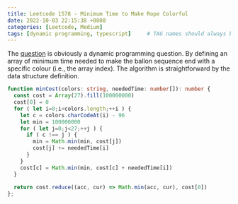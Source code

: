 ```yaml
---
title: Leetcode 1578 - Minimum Time to Make Rope Colorful
date: 2022-10-03 22:15:38 +0800
categories: [Leetcode, Medium]
tags: [dynamic programming, typescript]     # TAG names should always be lowercase
---
```


The [question](https://leetcode.com/problems/minimum-time-to-make-rope-colorful/) is obviously a dynamic programming question. By defining an array of minimum time needed to make the ballon sequence end with a specific colour (i.e., the array index). The algorithm is straightforward by the data structure definition.

```typescript
function minCost(colors: string, neededTime: number[]): number {
  const cost = Array(27).fill(100000000)
  cost[0] = 0
  for ( let i=0;i<colors.length;++i ) {
    let c = colors.charCodeAt(i) - 96
    let min = 100000000
    for ( let j=0;j<27;++j ) {
      if ( c !== j ) {
        min = Math.min(min, cost[j])
        cost[j] += neededTime[i]
      }
    }
    cost[c] = Math.min(min, cost[c] + neededTime[i])
  }
  
  return cost.reduce((acc, cur) => Math.min(acc, cur), cost[0])
};
```

